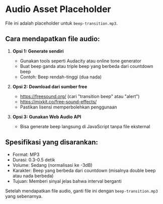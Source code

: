 # Audio Asset Placeholder

File ini adalah placeholder untuk `beep-transition.mp3`.

## Cara mendapatkan file audio:

1. **Opsi 1: Generate sendiri**
   - Gunakan tools seperti Audacity atau online tone generator
   - Buat beep ganda atau triple beep yang berbeda dari countdown beep
   - Contoh: Beep rendah-tinggi (dua nada)

2. **Opsi 2: Download dari sumber free**
   - https://freesound.org/ (cari "transition beep" atau "alert")
   - https://mixkit.co/free-sound-effects/
   - Pastikan lisensi memperbolehkan penggunaan

3. **Opsi 3: Gunakan Web Audio API**
   - Bisa generate beep langsung di JavaScript tanpa file eksternal

## Spesifikasi yang disarankan:
- Format: MP3
- Durasi: 0.3-0.5 detik
- Volume: Sedang (normalisasi ke -3dB)
- Karakter: Beep yang berbeda dari countdown (misalnya double beep atau nada berbeda)
- Tujuan: Memberi sinyal jelas bahwa interval berganti

Setelah mendapatkan file audio, ganti file ini dengan `beep-transition.mp3` yang sebenarnya.
